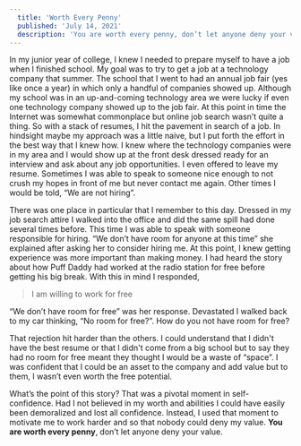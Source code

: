 ```yaml
---
  title: 'Worth Every Penny'
  published: 'July 14, 2021'
  description: 'You are worth every penny, don’t let anyone deny your value.'
---
```

In my junior year of college, I knew I needed to prepare myself to have a job when I finished school. My goal was to try to get a job at a technology company that summer. 
The school that I went to had an annual job fair (yes like once a year) in which only a handful of companies showed up. 
Although my school was in an up-and-coming technology area we were lucky if even one technology company showed up to the job fair. 
At this point in time the Internet was somewhat commonplace but online job search wasn’t quite a thing. 
So with a stack of resumes, I hit the pavement in search of a job. In hindsight maybe my approach was a little naive, but I put forth the effort in the best way that I knew how. 
I knew where the technology companies were in my area and I would show up at the front desk dressed ready for an interview and ask about any job opportunities. I even offered to leave my resume. 
Sometimes I was able to speak to someone nice enough to not crush my hopes in front of me but never contact me again. Other times I would be told, “We are not hiring”.

There was one place in particular that I remember to this day. Dressed in my job search attire I walked into the office and did the same spill had done several times before. 
This time I was able to speak with someone responsible for hiring. “We don’t have room for anyone at this time” she explained after asking her to consider hiring me. 
At this point, I knew getting experience was more important than making money. I had heard the story about how Puff Daddy had worked at the radio station for free before getting his big break. 
With this in mind I responded, 

>I am willing to work for free

“We don’t have room for free” was her response. Devastated I walked back to my car thinking, “No room for free?”. How do you not have room for free?

That rejection hit harder than the others. I could understand that I didn't have the best resume or that I didn't come from a big school but to say they had no room for free meant they thought I would be a waste of “space”. 
I was confident that I could be an asset to the company and add value but to them, I wasn’t even worth the free potential.

What’s the point of this story? That was a pivotal moment in self-confidence. Had I not believed in my worth and abilities I could have easily been demoralized and lost all confidence. 
Instead, I used that moment to motivate me to work harder and so that nobody could deny my value. **You are worth every penny**, don’t let anyone deny your value.
